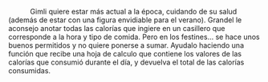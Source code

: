 <p>           Gimli quiere estar más actual a la época, cuidando de su salud (además de estar con una figura envidiable para el verano). Grandel le aconsejo anotar todas las calorías que ingiere en un casillero que corresponde a la hora y tipo de comida. Pero en los festines... se hace unos buenos permitidos y no quiere ponerse a sumar. Ayudalo haciendo una función que recibe una hoja de calculo que contiene los valores de las calorías que consumió durante el día, y devuelva  el total de las calorías consumidas.<br/></p>